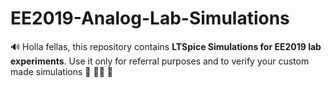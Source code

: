 # EE2019-Analog-Lab-Simulations
:loud_sound: Holla fellas, this repository contains **LTSpice Simulations for EE2019 lab experiments**. Use it only for referral purposes and to verify your custom made simulations :green_heart: :technologist: :green_heart:
